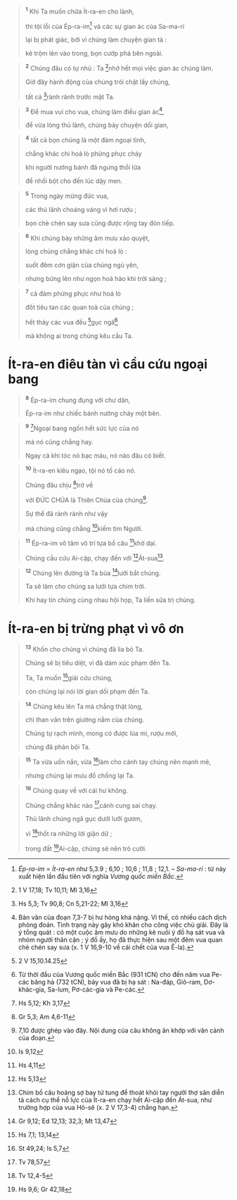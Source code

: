
> <sup><b>1</b></sup> Khi Ta muốn chữa Ít-ra-en cho lành,
> 
> thì tội lỗi của Ép-ra-im[^1] và các sự gian ác của Sa-ma-ri
> 
> lại bị phát giác, bởi vì chúng làm chuyện gian tà :
> 
> kẻ trộm lẻn vào trong, bọn cướp phá bên ngoài.
>


> <sup><b>2</b></sup> Chúng đâu có tự nhủ : Ta [^1*]nhớ hết mọi việc gian ác chúng làm.
> 
> Giờ đây hành động của chúng trói chặt lấy chúng,
> 
> tất cả [^2*]rành rành trước mặt Ta.
>


> <sup><b>3</b></sup> Để mua vui cho vua, chúng làm điều gian ác[^2],
> 
> để vừa lòng thủ lãnh, chúng bày chuyện dối gian,
>


> <sup><b>4</b></sup> tất cả bọn chúng là một đám ngoại tình,
> 
> chẳng khác chi hoả lò phừng phực cháy
> 
> khi người nướng bánh đã ngưng thổi lửa
> 
> để nhồi bột cho đến lúc dậy men.
>


> <sup><b>5</b></sup> Trong ngày mừng đức vua,
> 
> các thủ lãnh choáng váng vì hơi rượu ;
> 
> bọn chè chén say sưa cũng được rộng tay đón tiếp.
>


> <sup><b>6</b></sup> Khi chúng bày những âm mưu xảo quyệt,
> 
> lòng chúng chẳng khác chi hoả lò :
> 
> suốt đêm cơn giận của chúng ngủ yên,
> 
> nhưng bừng lên như ngọn hoả hào khi trời sáng ;
>


> <sup><b>7</b></sup> cả đám phừng phực như hoả lò
> 
> đốt tiêu tan các quan toà của chúng ;
> 
> hết thảy các vua đều [^3*]gục ngã[^3]
> 
> mà không ai trong chúng kêu cầu Ta.
>

# Ít-ra-en điêu tàn vì cầu cứu ngoại bang

> <sup><b>8</b></sup> Ép-ra-im chung đụng với chư dân,
> 
> Ép-ra-im như chiếc bánh nướng cháy một bên.
>


> <sup><b>9</b></sup> [^4*]Ngoại bang ngốn hết sức lực của nó
> 
> mà nó cũng chẳng hay.
> 
> Ngay cả khi tóc nó bạc màu, nó nào đâu có biết.
>


> <sup><b>10</b></sup> Ít-ra-en kiêu ngạo, tội nó tố cáo nó.
> 
> Chúng đâu chịu [^5*]trở về
> 
> với ĐỨC CHÚA là Thiên Chúa của chúng[^4].
> 
> Sự thể đã rành rành như vậy
> 
> mà chúng cũng chẳng [^6*]kiếm tìm Người.
>


> <sup><b>11</b></sup> Ép-ra-im vô tâm vô trí tựa bồ câu [^7*]khờ dại.
> 
> Chúng cầu cứu Ai-cập, chạy đến với [^8*]Át-sua[^5].
>


> <sup><b>12</b></sup> Chúng lên đường là Ta bủa [^9*]lưới bắt chúng.
> 
> Ta sẽ làm cho chúng sa lưới tựa chim trời.
> 
> Khi hay tin chúng cùng nhau hội họp, Ta liền sửa trị chúng.
>

# Ít-ra-en bị trừng phạt vì vô ơn

> <sup><b>13</b></sup> Khốn cho chúng vì chúng đã lìa bỏ Ta.
> 
> Chúng sẽ bị tiêu diệt, vì đã dám xúc phạm đến Ta.
> 
> Ta, Ta muốn [^10*]giải cứu chúng,
> 
> còn chúng lại nói lời gian dối phạm đến Ta.
>


> <sup><b>14</b></sup> Chúng kêu lên Ta mà chẳng thật lòng,
> 
> chỉ than vãn trên giường nằm của chúng.
> 
> Chúng tự rạch mình, mong có được lúa mì, rượu mới,
> 
> chúng đã phản bội Ta.
>


> <sup><b>15</b></sup> Ta vừa uốn nắn, vừa [^11*]làm cho cánh tay chúng nên mạnh mẽ,
> 
> nhưng chúng lại mưu đồ chống lại Ta.
>


> <sup><b>16</b></sup> Chúng quay về với cái hư không.
> 
> Chúng chẳng khác nào [^12*]cánh cung sai chạy.
> 
> Thủ lãnh chúng ngã gục dưới lưỡi gươm,
> 
> vì [^13*]thốt ra những lời giận dữ ;
> 
> trong đất [^14*]Ai-cập, chúng sẽ nên trò cười.
>

[^1]: <i>Ép-ra-im</i> = <i>Ít-ra-en</i> như 5,3.9 ; 6,10 ; 10,6 ; 11,8 ; 12,1. – <i>Sa-ma-ri</i> : từ này xuất hiện lần đầu tiên với nghĩa <i>Vương quốc miền Bắc</i>.
[^2]: Bản văn của đoạn 7,3-7 bị hư hỏng khá nặng. Vì thế, có nhiều cách dịch phỏng đoán. Tình trạng này gây khó khăn cho công việc chú giải. Đây là ý tổng quát : có một cuộc âm mưu do những kẻ nuôi ý đồ hạ sát vua và nhóm người thân cận ; ý đồ ấy, họ đã thực hiện sau một đêm vua quan chè chén say sưa (x. 1 V 16,9-10 về cái chết của vua Ê-la).
[^3]: Từ thời đầu của Vương quốc miền Bắc (931 tCN) cho đến năm vua Pe-các băng hà (732 tCN), bảy vua đã bị hạ sát : Na-đáp, Giô-ram, Dơ-khác-gia, Sa-lum, Pơ-các-gia và Pe-các.
[^4]: 7,10 được ghép vào đây. Nội dung của câu không ăn khớp với văn cảnh của đoạn.
[^5]: Chim bồ câu hoảng sợ bay tứ tung để thoát khỏi tay người thợ săn diễn tả cách cụ thể nỗ lực của Ít-ra-en chạy hết Ai-cập đến Át-sua, như trường hợp của vua Hô-sê (x. 2 V 17,3-4) chẳng hạn.
[^1*]: 1 V 17,18; Tv 10,11; Ml 3,16
[^2*]: Hs 5,3; Tv 90,8; Cn 5,21-22; Ml 3,16
[^3*]: 2 V 15,10.14.25
[^4*]: Hs 5,12; Kh 3,17
[^5*]: Gr 5,3; Am 4,6-11
[^6*]: Is 9,12
[^7*]: Hs 4,11
[^8*]: Hs 5,13
[^9*]: Gr 9,12; Ed 12,13; 32,3; Mt 13,47
[^10*]: Hs 7,1; 13,14
[^11*]: St 49,24; Is 5,7
[^12*]: Tv 78,57
[^13*]: Tv 12,4-5
[^14*]: Hs 9,6; Gr 42,18
